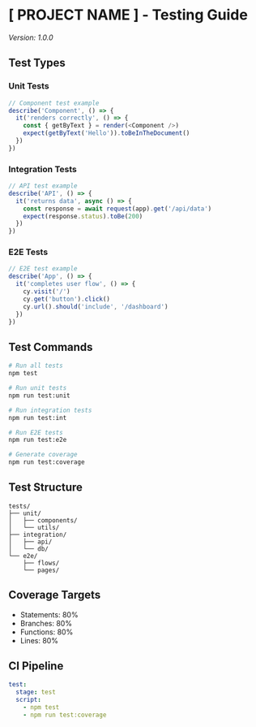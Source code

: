 # [ PROJECT NAME ] - Testing Guide
*Version: 1.0.0*

## Test Types

### Unit Tests
```typescript
// Component test example
describe('Component', () => {
  it('renders correctly', () => {
    const { getByText } = render(<Component />)
    expect(getByText('Hello')).toBeInTheDocument()
  })
})
```

### Integration Tests
```typescript
// API test example
describe('API', () => {
  it('returns data', async () => {
    const response = await request(app).get('/api/data')
    expect(response.status).toBe(200)
  })
})
```

### E2E Tests
```typescript
// E2E test example
describe('App', () => {
  it('completes user flow', () => {
    cy.visit('/')
    cy.get('button').click()
    cy.url().should('include', '/dashboard')
  })
})
```

## Test Commands
```bash
# Run all tests
npm test

# Run unit tests
npm run test:unit

# Run integration tests
npm run test:int

# Run E2E tests
npm run test:e2e

# Generate coverage
npm run test:coverage
```

## Test Structure
```
tests/
├── unit/
│   ├── components/
│   └── utils/
├── integration/
│   ├── api/
│   └── db/
└── e2e/
    ├── flows/
    └── pages/
```

## Coverage Targets
- Statements: 80%
- Branches: 80%
- Functions: 80%
- Lines: 80%

## CI Pipeline
```yaml
test:
  stage: test
  script:
    - npm test
    - npm run test:coverage
